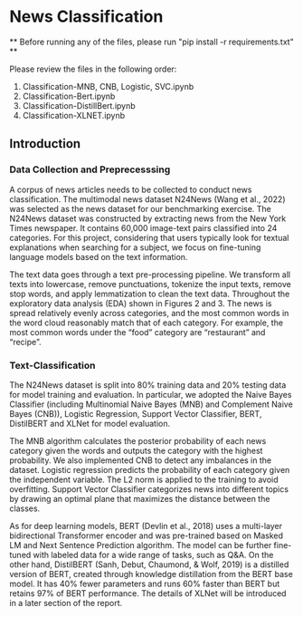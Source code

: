 # News Classification
** Before running any of the files, please run "pip install -r requirements.txt" **

Please review the files in the following order:
1. Classification-MNB, CNB, Logistic, SVC.ipynb
2. Classification-Bert.ipynb
3. Classification-DistillBert.ipynb
4. Classification-XLNET.ipynb

## Introduction

### Data Collection and Preprecesssing
A corpus of news articles needs to be collected to conduct news classification. The multimodal news dataset N24News (Wang et al., 2022) was selected as  the news dataset for our benchmarking exercise. The N24News dataset was constructed by extracting news from the New York Times newspaper. It contains 60,000 image-text pairs classified into 24 categories. For this project, considering that users typically look for textual explanations when searching for a subject, we focus on fine-tuning language models based on the text information. 

The text data goes through a text pre-processing pipeline. We transform all texts into lowercase, remove punctuations, tokenize the input texts, remove stop words, and apply lemmatization to clean the text data. Throughout the exploratory data analysis (EDA) shown in Figures 2 and 3. The news is spread relatively evenly across categories, and the most common words in the word cloud reasonably match that of each category. For example, the most common words under the “food” category are “restaurant” and “recipe”.

### Text-Classification
The N24News dataset is split into 80% training data and 20% testing data for model training and evaluation. In particular, we adopted the Naive Bayes Classifier (including Multinomial Naive Bayes (MNB) and Complement Naive Bayes (CNB)), Logistic Regression, Support Vector Classifier, BERT, DistilBERT and XLNet for model evaluation.

The MNB algorithm calculates the posterior probability of each news category given the words and outputs the category with the highest probability. We also implemented CNB to detect any imbalances in the dataset. Logistic regression predicts the probability of each category given the independent variable. The L2 norm is applied to the training to avoid overfitting. Support Vector Classifier categorizes news into different topics by drawing an optimal plane that maximizes the distance between the classes.

As for deep learning models, BERT (Devlin et al., 2018) uses a multi-layer bidirectional Transformer encoder and was pre-trained based on Masked LM and Next Sentence Prediction algorithm. The model can be further fine-tuned with labeled data for a wide range of tasks, such as Q&A. On the other hand, DistilBERT (Sanh, Debut, Chaumond, & Wolf, 2019) is a distilled version of BERT, created through knowledge distillation from the BERT base model. It has 40% fewer parameters and runs 60% faster than BERT but retains 97% of BERT performance. The details of XLNet will be introduced in a later section of the report.

